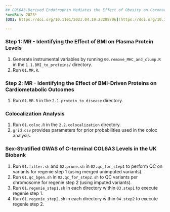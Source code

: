 ```yaml
---
## COL6A3-Derived Endotrophin Mediates the Effect of Obesity on Coronary Artery Disease: An Integrative Proteogenomics Analysis  
*medRxiv 2023*  
[DOI: https://doi.org/10.1101/2023.04.19.23288706](https://doi.org/10.1101/2023.04.19.23288706)

---
```


### Step 1: MR - Identifying the Effect of BMI on Plasma Protein Levels  
1. Generate instrumental variables by running `00.remove_MHC_and_clump.R` in the `1.1.BMI_to_proteins/` directory.  
2. Run `01.MR.R`.

### Step 2: MR - Identifying the Effect of BMI-Driven Proteins on Cardiometabolic Outcomes  
1. Run `01.MR.R` in the `2.1.protein_to_disease` directory.

### Colocalization Analysis  
1. Run `01.coloc.R` in the `2.2.colocalization` directory.  
2. `grid.csv` provides parameters for prior probabilities used in the coloc analysis.

### Sex-Stratified GWAS of C-terminal COL6A3 Levels in the UK Biobank
1. Run `01.filter.sh` and `02.prune.sh` in `02.qc_for_step1` to perform QC on variants for regenie step 1 (using merged unimputed variants).
2. Run `01.qc_bgen.sh` in `02.qc_for_step2.sh` to QC variants per chromosome for regenie step 2 (using imputed variants).
3. Run `01.regenie_step1.sh` in each directory within `03.step1` to execute regenie step 1.
4. Run `01.regenie_step2.sh` in each directory within `04.step2` to execute regenie step 2.
